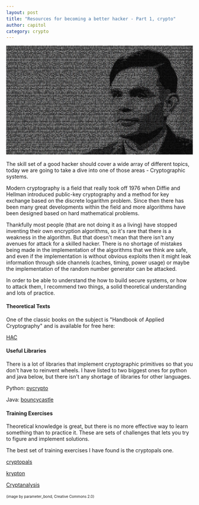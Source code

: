 ```yaml
---
layout: post
title: "Resources for becoming a better hacker - Part 1, crypto"
author: capitol
category: crypto
---
```

![bits](/images/turing.jpg)

The skill set of a good hacker should cover a wide array of different topics, today we are
going to take a dive into one of those areas - Cryptographic systems.

Modern cryptography is a field that really took off 1976 when Diffie and Hellman 
introduced public-key cryptography and a method for key exchange based on the
discrete logarithm problem. Since then there has been many great developments within
the field and more algorithms have been designed based on hard mathematical problems.

Thankfully most people (that are not doing it as a living) have stopped inventing their
own encryption algorithms, so it's rare that there is a weakness in the algorithm.
But that doesn't mean that there isn't any avenues for attack for a skilled hacker.
There is no shortage of mistakes being made in the implementation of the algorithms
that we think are safe, and even if the implementation is without obvious exploits
then it might leak information through side channels (caches, timing, power usage) or
maybe the implementation of the random number generator can be attacked.

In order to be able to understand the how to build secure systems, or how to attack
them, I recommend two things, a solid theoretical understanding and lots of practice.

#### Theoretical Texts

One of the classic books on the subject is "Handbook of Applied Cryptography" and is
available for free here:

[HAC](http://cacr.uwaterloo.ca/hac/)

#### Useful Libraries

There is a lot of libraries that implement cryptographic primitives so that you don't
have to reinvent wheels. I have listed to two biggest ones for python and java below,
but there isn't any shortage of libraries for other languages.

Python: [pycrypto](https://pypi.python.org/pypi/pycrypto)

Java: [bouncycastle](https://www.bouncycastle.org/java.html)

#### Training Exercises

Theoretical knowledge is great, but there is no more effective way to learn something
than to practice it. These are sets of challenges that lets you try to figure and 
implement solutions.

The best set of training exercises I have found is the cryptopals one.

[cryptopals](http://cryptopals.com)

[krypton](https://overthewire.org/wargames/krypton/)

[Cryptanalysis](https://www.root-me.org/en/Challenges/Cryptanalysis/)


<sub><sup>(image by parameter_bond, Creative Commons 2.0)</sup></sub>
